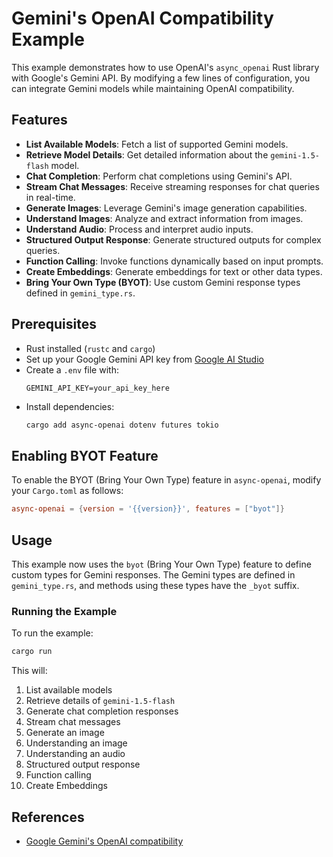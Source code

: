 # Gemini's OpenAI Compatibility Example

This example demonstrates how to use OpenAI's `async_openai` Rust library with Google's Gemini API. By modifying a few lines of configuration, you can integrate Gemini models while maintaining OpenAI compatibility.

## Features
- **List Available Models**: Fetch a list of supported Gemini models.
- **Retrieve Model Details**: Get detailed information about the `gemini-1.5-flash` model.
- **Chat Completion**: Perform chat completions using Gemini's API.
- **Stream Chat Messages**: Receive streaming responses for chat queries in real-time.
- **Generate Images**: Leverage Gemini's image generation capabilities.
- **Understand Images**: Analyze and extract information from images.
- **Understand Audio**: Process and interpret audio inputs.
- **Structured Output Response**: Generate structured outputs for complex queries.
- **Function Calling**: Invoke functions dynamically based on input prompts.
- **Create Embeddings**: Generate embeddings for text or other data types.
- **Bring Your Own Type (BYOT)**: Use custom Gemini response types defined in `gemini_type.rs`.

## Prerequisites
- Rust installed (`rustc` and `cargo`)
- Set up your Google Gemini API key from [Google AI Studio](https://aistudio.google.com/)
- Create a `.env` file with:
  ```plaintext
  GEMINI_API_KEY=your_api_key_here
  ```
- Install dependencies:
  ```sh
  cargo add async-openai dotenv futures tokio
  ```

## Enabling BYOT Feature
To enable the BYOT (Bring Your Own Type) feature in `async-openai`, modify your `Cargo.toml` as follows:
```toml
async-openai = {version = '{{version}}', features = ["byot"]}
```

## Usage
This example now uses the `byot` (Bring Your Own Type) feature to define custom types for Gemini responses. The Gemini types are defined in `gemini_type.rs`, and methods using these types have the `_byot` suffix.

### Running the Example
To run the example:
```sh
cargo run
```
This will:
1. List available models
2. Retrieve details of `gemini-1.5-flash`
3. Generate chat completion responses
4. Stream chat messages
5. Generate an image
6. Understanding an image
7. Understanding an audio
8. Structured output response
9. Function calling
10. Create Embeddings


## References
- [Google Gemini's OpenAI compatibility](https://ai.google.dev/gemini-api/docs/openai)

